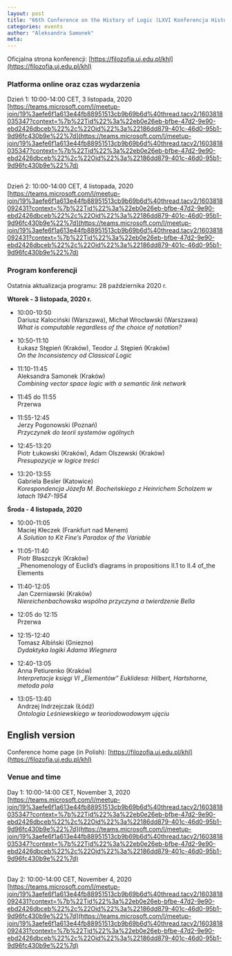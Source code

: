 ```yaml
---
layout: post
title: "66th Conference on the History of Logic (LXVI Konferencja Historii Logiki) in Kraków, Poland"
categories: events 
author: "Aleksandra Samonek"
meta: 
---
```


Oficjalna strona konferencji: [https://filozofia.uj.edu.pl/khl](https://filozofia.uj.edu.pl/khl)


### Platforma online oraz czas wydarzenia

Dzień 1: 10:00-14:00 CET, 3 listopada, 2020<br>
[https://teams.microsoft.com/l/meetup-join/19%3aefe6f1a613e44fb88951513cb9b69b6d%40thread.tacv2/1603818035347?context=%7b%22Tid%22%3a%22eb0e26eb-bfbe-47d2-9e90-ebd2426dbceb%22%2c%22Oid%22%3a%22186dd879-401c-46d0-95b1-9d96fc430b9e%22%7d](https://teams.microsoft.com/l/meetup-join/19%3aefe6f1a613e44fb88951513cb9b69b6d%40thread.tacv2/1603818035347?context=%7b%22Tid%22%3a%22eb0e26eb-bfbe-47d2-9e90-ebd2426dbceb%22%2c%22Oid%22%3a%22186dd879-401c-46d0-95b1-9d96fc430b9e%22%7d)<br><br>

Dzień 2: 10:00-14:00 CET, 4 listopada, 2020<br>
[https://teams.microsoft.com/l/meetup-join/19%3aefe6f1a613e44fb88951513cb9b69b6d%40thread.tacv2/1603818092431?context=%7b%22Tid%22%3a%22eb0e26eb-bfbe-47d2-9e90-ebd2426dbceb%22%2c%22Oid%22%3a%22186dd879-401c-46d0-95b1-9d96fc430b9e%22%7d](https://teams.microsoft.com/l/meetup-join/19%3aefe6f1a613e44fb88951513cb9b69b6d%40thread.tacv2/1603818092431?context=%7b%22Tid%22%3a%22eb0e26eb-bfbe-47d2-9e90-ebd2426dbceb%22%2c%22Oid%22%3a%22186dd879-401c-46d0-95b1-9d96fc430b9e%22%7d)

### Program konferencji

Ostatnia aktualizacja programu: 28 października 2020 r.

<b>Wtorek - 3 listopada, 2020 r.</b><br>

- 10:00-10:50  
Dariusz Kalociński (Warszawa), Michał Wrocławski (Warszawa)  
_What is computable regardless of the choice of notation?_  

- 10:50-11:10  
Łukasz Stępień (Kraków), Teodor J. Stępień (Kraków)  
_On the Inconsistency od Classical Logic_

- 11:10-11:45  
Aleksandra Samonek (Kraków)  
_Combining vector space logic with a semantic link network_

- 11:45 do 11:55  
Przerwa  

- 11:55-12:45  
Jerzy Pogonowski (Poznań)  
_Przyczynek do teorii systemów ogólnych_

- 12:45-13:20  
Piotr Łukowski (Kraków), Adam Olszewski (Kraków)  
_Presupozycje w logice treści_  

- 13:20-13:55  
Gabriela Besler (Katowice)  
_Korespondencja Józefa M. Bocheńskiego z Heinrichem Scholzem w latach 1947-1954_


<b>Środa - 4 listopada, 2020</b><br>

- 10:00-11:05  
Maciej Kłeczek (Frankfurt nad Menem)  
_A Solution to Kit Fine’s Paradox of the Variable_  

- 11:05-11:40  
Piotr Błaszczyk (Kraków)  
_Phenomenology of Euclid’s diagrams in propositions II.1 to II.4 of_the Elements  

- 11:40-12:05  
Jan Czerniawski (Kraków)  
_Niereichenbachowska wspólna przyczyna a twierdzenie Bella_

- 12:05 do 12:15  
Przerwa

- 12:15-12:40  
Tomasz Albiński (Gniezno)  
_Dydaktyka logiki Adama Wiegnera_

- 12:40-13:05  
Anna Petiurenko (Kraków)  
_Interpretacje księgi VI „Elementów” Euklidesa: Hilbert, Hartshorne, metoda pola_

- 13:05-13:40  
Andrzej Indrzejczak (Łódź)  
_Ontologia Leśniewskiego w teoriodowodowym ujęciu_


## English version

Conference home page (in Polish): [https://filozofia.uj.edu.pl/khl](https://filozofia.uj.edu.pl/khl)

### Venue and time

Day 1: 10:00-14:00 CET, November 3, 2020<br>
[https://teams.microsoft.com/l/meetup-join/19%3aefe6f1a613e44fb88951513cb9b69b6d%40thread.tacv2/1603818035347?context=%7b%22Tid%22%3a%22eb0e26eb-bfbe-47d2-9e90-ebd2426dbceb%22%2c%22Oid%22%3a%22186dd879-401c-46d0-95b1-9d96fc430b9e%22%7d](https://teams.microsoft.com/l/meetup-join/19%3aefe6f1a613e44fb88951513cb9b69b6d%40thread.tacv2/1603818035347?context=%7b%22Tid%22%3a%22eb0e26eb-bfbe-47d2-9e90-ebd2426dbceb%22%2c%22Oid%22%3a%22186dd879-401c-46d0-95b1-9d96fc430b9e%22%7d)<br><br>

Day 2: 10:00-14:00 CET, November 4, 2020<br>
[https://teams.microsoft.com/l/meetup-join/19%3aefe6f1a613e44fb88951513cb9b69b6d%40thread.tacv2/1603818092431?context=%7b%22Tid%22%3a%22eb0e26eb-bfbe-47d2-9e90-ebd2426dbceb%22%2c%22Oid%22%3a%22186dd879-401c-46d0-95b1-9d96fc430b9e%22%7d](https://teams.microsoft.com/l/meetup-join/19%3aefe6f1a613e44fb88951513cb9b69b6d%40thread.tacv2/1603818092431?context=%7b%22Tid%22%3a%22eb0e26eb-bfbe-47d2-9e90-ebd2426dbceb%22%2c%22Oid%22%3a%22186dd879-401c-46d0-95b1-9d96fc430b9e%22%7d)


